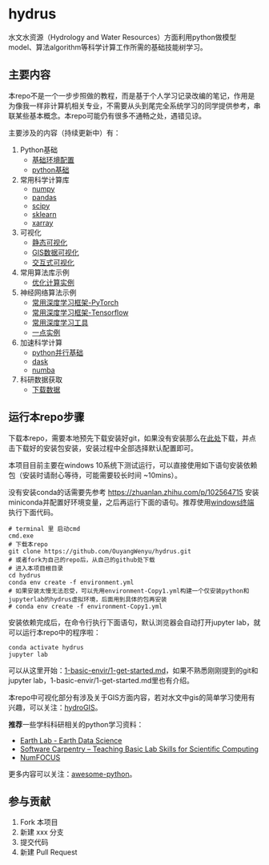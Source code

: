 # hydrus

水文水资源（Hydrology and Water Resources）方面利用python做模型model、算法algorithm等科学计算工作所需的基础技能树学习。

## 主要内容

本repo不是一个一步步照做的教程，而是基于个人学习记录改编的笔记，作用是为像我一样非计算机相关专业，不需要从头到尾完全系统学习的同学提供参考，串联某些基本概念。本repo可能仍有很多不通畅之处，遇错见谅。

主要涉及的内容（持续更新中）有：

1. Python基础
    - [基础环境配置](https://github.com/OuyangWenyu/hydrus/tree/master/1-basic-envir)
    - [python基础](https://github.com/OuyangWenyu/hydrus/tree/master/1-learn-python)
2. 常用科学计算库
    - [numpy](https://github.com/OuyangWenyu/hydrus/tree/master/2-numpy-examples)
    - [pandas](https://github.com/OuyangWenyu/hydrus/tree/master/2-pandas-examples)
    - [scipy](https://github.com/OuyangWenyu/hydrus/tree/master/2-scipy-example)
    - [sklearn](https://github.com/OuyangWenyu/hydrus/tree/master/2-sklearn-example)
    - [xarray](https://github.com/OuyangWenyu/hydrus/tree/master/2-xarray-example)
3. 可视化
    - [静态可视化](https://github.com/OuyangWenyu/hydrus/tree/master/3-basic-pyviz)
    - [GIS数据可视化](https://github.com/OuyangWenyu/hydrus/tree/master/3-gis-pyviz)
    - [交互式可视化](https://github.com/OuyangWenyu/hydrus/tree/master/3-interactive-pyviz)
4. 常用算法库示例
    - [优化计算实例](https://github.com/OuyangWenyu/hydrus/tree/master/4-optimization-example)
5. 神经网络算法示例
    - [常用深度学习框架-PyTorch](https://github.com/OuyangWenyu/hydrus/tree/master/5-basic-pytorch)
    - [常用深度学习框架-Tensorflow](https://github.com/OuyangWenyu/hydrus/tree/master/5-basic-tensorflow)
    - [常用深度学习工具](https://github.com/OuyangWenyu/hydrus/tree/master/5-dl-tools)
    - [一点实例](https://github.com/OuyangWenyu/hydrus/tree/master/5-nn-example)
6. 加速科学计算
    - [python并行基础](https://github.com/OuyangWenyu/hydrus/tree/master/6-basic-parallel)
    - [dask](https://github.com/OuyangWenyu/hydrus/tree/master/6-dask-example)
    - [numba](https://github.com/OuyangWenyu/hydrus/tree/master/6-numba-example)
7. 科研数据获取
    - [下载数据](https://github.com/OuyangWenyu/hydrus/tree/master/7-download-data)
    
## 运行本repo步骤

下载本repo，需要本地预先下载安装好git，如果没有安装那么在[此处](https://git-scm.com/downloads)下载，并点击下载好的安装包安装，安装过程中全部选择默认配置即可。

本项目目前主要在windows 10系统下测试运行，可以直接使用如下语句安装依赖包（安装时请耐心等待，可能需要较长时间 ~10mins）。

没有安装conda的话需要先参考 https://zhuanlan.zhihu.com/p/102564715 安装miniconda并配置好环境变量，之后再运行下面的语句。推荐使用[windows终端](https://docs.microsoft.com/zh-cn/windows/terminal/)执行下面代码。

```Shell
# terminal 里 启动cmd
cmd.exe
# 下载本repo
git clone https://github.com/OuyangWenyu/hydrus.git
# 或者fork为自己的repo后，从自己的github处下载
# 进入本项目根目录
cd hydrus
conda env create -f environment.yml
# 如果安装太慢无法忍受，可以先用environment-Copy1.yml构建一个仅安装python和jupyterlab的hydrus虚拟环境，后面用到具体的包再安装
# conda env create -f environment-Copy1.yml
```

安装依赖完成后，在命令行执行下面语句，默认浏览器会自动打开jupyter lab，就可以运行本repo中的程序啦：

```Shell
conda activate hydrus
jupyter lab
```

可以从这里开始：[1-basic-envir/1-get-started.md](https://github.com/OuyangWenyu/hydrus/blob/master/1-basic-envir/1-get-started.md)，如果不熟悉刚刚提到的git和jupyter lab，1-basic-envir/1-get-started.md里也有介绍。

本repo中可视化部分有涉及关于GIS方面内容，若对水文中gis的简单学习使用有兴趣，可以关注：[hydroGIS](https://github.com/OuyangWenyu/hydroGIS)。

**推荐**一些学科科研相关的python学习资料：

- [Earth Lab - Earth Data Science](https://www.earthdatascience.org/)
- [Software Carpentry – Teaching Basic Lab Skills for Scientific Computing](https://software-carpentry.org/lessons/index.html)
- [NumFOCUS](https://numfocus.org/)

更多内容可以关注：[awesome-python](https://github.com/vinta/awesome-python)。

## 参与贡献

1. Fork 本项目
2. 新建 xxx 分支
3. 提交代码
4. 新建 Pull Request
